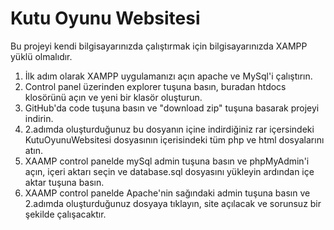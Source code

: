 # Kutu Oyunu Websitesi 
Bu projeyi kendi bilgisayarınızda çalıştırmak için bilgisayarınızda XAMPP yüklü olmalıdır.

1) İlk adım olarak XAMPP uygulamanızı açın apache ve MySql'i çalıştırın.
2) Control panel üzerinden explorer tuşuna basın, buradan htdocs klosörünü açın ve yeni bir klasör oluşturun.
3) GitHub'da code tuşuna basın ve "download zip" tuşuna basarak projeyi indirin.
4) 2.adımda oluşturduğunuz bu dosyanın içine indirdiğiniz rar içersindeki KutuOyunuWebsitesi dosyasının içerisindeki tüm php ve html dosyalarını atın.
5) XAAMP control panelde mySql admin tuşuna basın ve phpMyAdmin'i açın, içeri aktarı seçin ve database.sql dosyasını yükleyin ardından içe aktar tuşuna basın.
6) XAAMP control panelde Apache'nin sağındaki admin tuşuna basın ve 2.adımda oluşturduğunuz dosyaya tıklayın, site açılacak ve sorunsuz bir şekilde çalışacaktır.
